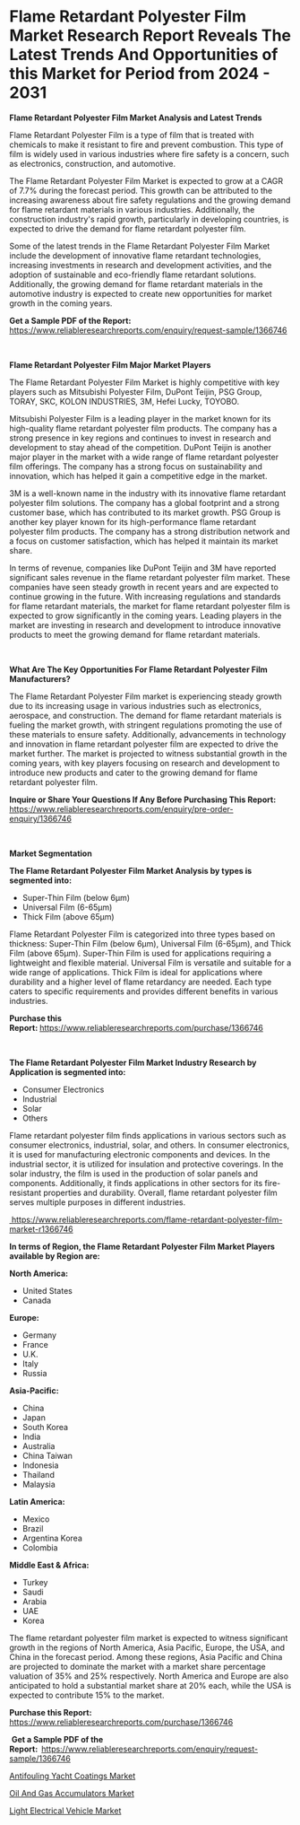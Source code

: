 <p><h1>Flame Retardant Polyester Film Market Research Report Reveals The Latest Trends And Opportunities of this Market for Period from 2024 - 2031</h1></p><p><strong>Flame Retardant Polyester Film Market Analysis and Latest Trends</strong></p>
<p><p>Flame Retardant Polyester Film is a type of film that is treated with chemicals to make it resistant to fire and prevent combustion. This type of film is widely used in various industries where fire safety is a concern, such as electronics, construction, and automotive.</p><p>The Flame Retardant Polyester Film Market is expected to grow at a CAGR of 7.7% during the forecast period. This growth can be attributed to the increasing awareness about fire safety regulations and the growing demand for flame retardant materials in various industries. Additionally, the construction industry's rapid growth, particularly in developing countries, is expected to drive the demand for flame retardant polyester film.</p><p>Some of the latest trends in the Flame Retardant Polyester Film Market include the development of innovative flame retardant technologies, increasing investments in research and development activities, and the adoption of sustainable and eco-friendly flame retardant solutions. Additionally, the growing demand for flame retardant materials in the automotive industry is expected to create new opportunities for market growth in the coming years.</p></p>
<p><strong>Get a Sample PDF of the Report:&nbsp;</strong> <a href="https://www.reliableresearchreports.com/enquiry/request-sample/1366746">https://www.reliableresearchreports.com/enquiry/request-sample/1366746</a></p>
<p>&nbsp;</p>
<p><strong>Flame Retardant Polyester Film Major Market Players</strong></p>
<p><p>The Flame Retardant Polyester Film Market is highly competitive with key players such as Mitsubishi Polyester Film, DuPont Teijin, PSG Group, TORAY, SKC, KOLON INDUSTRIES, 3M, Hefei Lucky, TOYOBO. </p><p>Mitsubishi Polyester Film is a leading player in the market known for its high-quality flame retardant polyester film products. The company has a strong presence in key regions and continues to invest in research and development to stay ahead of the competition. DuPont Teijin is another major player in the market with a wide range of flame retardant polyester film offerings. The company has a strong focus on sustainability and innovation, which has helped it gain a competitive edge in the market.</p><p>3M is a well-known name in the industry with its innovative flame retardant polyester film solutions. The company has a global footprint and a strong customer base, which has contributed to its market growth. PSG Group is another key player known for its high-performance flame retardant polyester film products. The company has a strong distribution network and a focus on customer satisfaction, which has helped it maintain its market share.</p><p>In terms of revenue, companies like DuPont Teijin and 3M have reported significant sales revenue in the flame retardant polyester film market. These companies have seen steady growth in recent years and are expected to continue growing in the future. With increasing regulations and standards for flame retardant materials, the market for flame retardant polyester film is expected to grow significantly in the coming years. Leading players in the market are investing in research and development to introduce innovative products to meet the growing demand for flame retardant materials.</p></p>
<p>&nbsp;</p>
<p><strong>What Are The Key Opportunities For Flame Retardant Polyester Film Manufacturers?</strong></p>
<p><p>The Flame Retardant Polyester Film market is experiencing steady growth due to its increasing usage in various industries such as electronics, aerospace, and construction. The demand for flame retardant materials is fueling the market growth, with stringent regulations promoting the use of these materials to ensure safety. Additionally, advancements in technology and innovation in flame retardant polyester film are expected to drive the market further. The market is projected to witness substantial growth in the coming years, with key players focusing on research and development to introduce new products and cater to the growing demand for flame retardant polyester film.</p></p>
<p><strong>Inquire or Share Your Questions If Any Before Purchasing This Report:</strong> <a href="https://www.reliableresearchreports.com/enquiry/pre-order-enquiry/1366746">https://www.reliableresearchreports.com/enquiry/pre-order-enquiry/1366746</a></p>
<p>&nbsp;</p>
<p><strong>Market Segmentation</strong></p>
<p><strong>The Flame Retardant Polyester Film Market Analysis by types is segmented into:</strong></p>
<p><ul><li>Super-Thin Film (below 6μm)</li><li>Universal Film (6-65μm)</li><li>Thick Film (above 65μm)</li></ul></p>
<p><p>Flame Retardant Polyester Film is categorized into three types based on thickness: Super-Thin Film (below 6μm), Universal Film (6-65μm), and Thick Film (above 65μm). Super-Thin Film is used for applications requiring a lightweight and flexible material. Universal Film is versatile and suitable for a wide range of applications. Thick Film is ideal for applications where durability and a higher level of flame retardancy are needed. Each type caters to specific requirements and provides different benefits in various industries.</p></p>
<p><strong>Purchase this Report:&nbsp;</strong><a href="https://www.reliableresearchreports.com/purchase/1366746">https://www.reliableresearchreports.com/purchase/1366746</a></p>
<p>&nbsp;</p>
<p><strong>The Flame Retardant Polyester Film Market Industry Research by Application is segmented into:</strong></p>
<p><ul><li>Consumer Electronics</li><li>Industrial</li><li>Solar</li><li>Others</li></ul></p>
<p><p>Flame retardant polyester film finds applications in various sectors such as consumer electronics, industrial, solar, and others. In consumer electronics, it is used for manufacturing electronic components and devices. In the industrial sector, it is utilized for insulation and protective coverings. In the solar industry, the film is used in the production of solar panels and components. Additionally, it finds applications in other sectors for its fire-resistant properties and durability. Overall, flame retardant polyester film serves multiple purposes in different industries.</p></p>
<p><a href="https://www.reliableresearchreports.com/flame-retardant-polyester-film-market-r1366746">&nbsp;https://www.reliableresearchreports.com/flame-retardant-polyester-film-market-r1366746</a></p>
<p><strong>In terms of Region, the Flame Retardant Polyester Film Market Players available by Region are:</strong></p>
<p>
    <p> <strong> North America: </strong>
        <ul>
            <li>United States</li>
            <li>Canada</li>
        </ul>
        </p> 
    <p> <strong> Europe: </strong>
        <ul>
            <li>Germany</li>
            <li>France</li>
            <li>U.K.</li>
            <li>Italy</li>
            <li>Russia</li>
        </ul>
        </p> 
    <p> <strong> Asia-Pacific: </strong>
        <ul>
            <li>China</li>
            <li>Japan</li>
            <li>South Korea</li>
            <li>India</li>
            <li>Australia</li>
            <li>China Taiwan</li>
            <li>Indonesia</li>
            <li>Thailand</li>
            <li>Malaysia</li>
        </ul>
        </p> 
    <p> <strong> Latin America: </strong>
        <ul>
            <li>Mexico</li>
            <li>Brazil</li>
            <li>Argentina Korea</li>
            <li>Colombia</li>
        </ul>
        </p> 
    <p> <strong> Middle East & Africa: </strong>
        <ul>
            <li>Turkey</li>
            <li>Saudi</li>
            <li>Arabia</li>
            <li>UAE</li>
            <li>Korea</li>
        </ul>
    </p>
    </p>
<p><p>The flame retardant polyester film market is expected to witness significant growth in the regions of North America, Asia Pacific, Europe, the USA, and China in the forecast period. Among these regions, Asia Pacific and China are projected to dominate the market with a market share percentage valuation of 35% and 25% respectively. North America and Europe are also anticipated to hold a substantial market share at 20% each, while the USA is expected to contribute 15% to the market.</p></p>
<p><strong>Purchase this Report: </strong><a href="https://www.reliableresearchreports.com/purchase/1366746">https://www.reliableresearchreports.com/purchase/1366746</a></p>
<p>&nbsp;<strong>Get a Sample PDF of the Report:&nbsp;&nbsp;</strong><a href="https://www.reliableresearchreports.com/enquiry/request-sample/1366746">https://www.reliableresearchreports.com/enquiry/request-sample/1366746</a></p>
<p><strong></strong></p>
<p><p><a href="https://github.com/yadanielu/Market-Research-Report-List-1/blob/main/antifouling-yacht-coatings-market.md">Antifouling Yacht Coatings Market</a></p><p><a href="https://github.com/AnnChovey2023/Market-Research-Report-List-1/blob/main/oil-and-gas-accumulators-market.md">Oil And Gas Accumulators Market</a></p><p><a href="https://github.com/ZackaryHalvorson2023/Market-Research-Report-List-1/blob/main/light-electrical-vehicle-market.md">Light Electrical Vehicle Market</a></p></p>